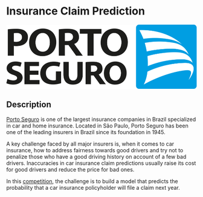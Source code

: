 # Insurance Claim Prediction

<img title="Porto Seguro" src="img/porto-seguro-logo-1-3.png" alt="Porto Seguro" align="center" height="170px">

## Description

[Porto Seguro](https://www.portoseguro.com.br/en/institutional) is one of the largest insurance companies in Brazil specialized in car and home insurance. Located in São Paulo, Porto Seguro has been one of the leading insurers in Brazil since its foundation in 1945.

A key challenge faced by all major insurers is, when it comes to car insurance, how to address fairness towards good drivers and try not to penalize those who have a good driving history on account of a few bad drivers. Inaccuracies in car insurance claim predictions usually raise its cost for good drivers and reduce the price for bad ones.

In this [competition](https://www.kaggle.com/c/porto-seguro-safe-driver-prediction/), the challenge is to build a model that predicts the probability that a car insurance policyholder will file a claim next year.
